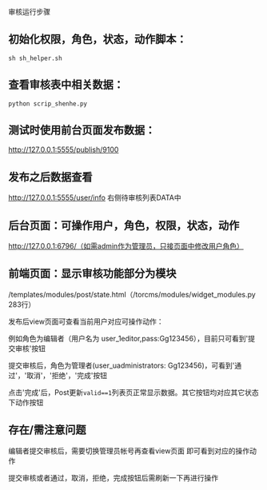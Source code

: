 审核运行步骤

## 初始化权限，角色，状态，动作脚本：

    sh sh_helper.sh 

## 查看审核表中相关数据：

    python scrip_shenhe.py

## 测试时使用前台页面发布数据：

http://127.0.0.1:5555/publish/9100

## 发布之后数据查看

http://127.0.0.1:5555/user/info 右侧待审核列表DATA中

## 后台页面：可操作用户，角色，权限，状态，动作

http://127.0.0.1:6796/（如需admin作为管理员，只接页面中修改用户角色）

## 前端页面：显示审核功能部分为模块

/templates/modules/post/state.html（/torcms/modules/widget_modules.py 283行）

发布后view页面可查看当前用户对应可操作动作：

例如角色为编辑者（用户名为 user_1editor,pass:Gg123456），目前只可看到'提交审核'按钮

提交审核后，角色为管理者(user_uadministrators: Gg123456)，可看到'通过'，'取消'，'拒绝'，'完成'按钮

点击'完成'后，Post更新`valid==1`列表页正常显示数据。其它按钮均对应其它状态下动作按钮

## 存在/需注意问题

编辑者提交审核后，需要切换管理员帐号再查看view页面 即可看到对应的操作动作

提交审核或者通过，取消，拒绝，完成按钮后需刷新一下再进行操作

